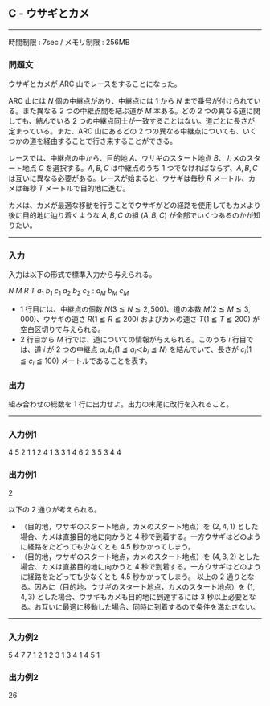 ## C - ウサギとカメ

----------

時間制限 : 7sec / メモリ制限 : 256MB

### 問題文

ウサギとカメが ARC 山でレースをすることになった。

ARC 山には $N$ 個の中継点があり、中継点には $1$ から $N$ まで番号が付けられている。また異なる $2$ つの中継点間を結ぶ道が $M$ 本ある。どの $2$ つの異なる道に関しても、結んでいる $2$ つの中継点同士が一致することはない。道ごとに長さが定まっている。また、ARC 山にあるどの $2$ つの異なる中継点についても、いくつかの道を経由することで行き来することができる。

レースでは、中継点の中から、目的地 $A$、ウサギのスタート地点 $B$、カメのスタート地点 $C$ を選択する。$A,B,C$ は中継点のうち $1$ つでなければならず、$A,B,C$ は互いに異なる必要がある。レースが始まると、ウサギは毎秒 $R$ メートル、カメは毎秒 $T$ メートルで目的地に進む。

カメは、カメが最適な移動を行うことでウサギがどの経路を使用してもカメより後に目的地に辿り着くような $A,B,C$ の組 ($A,B,C$) が全部でいくつあるのかが知りたい。

----------

### 入力

入力は以下の形式で標準入力から与えられる。

>
$N$ $M$ $R$ $T$
$a_1$ $b_1$ $c_1$
$a_2$ $b_2$ $c_2$
:
$a_M$ $b_M$ $c_M$


* $1$ 行目には、中継点の個数 $N (3 ≦ N ≦ 2,500)$、道の本数 $M (2 ≦ M ≦ 3,000)$、ウサギの速さ $R (1 ≦ R ≦ 200)$ およびカメの速さ $T (1 ≦ T ≦ 200)$ が空白区切りで与えられる。
* $2$ 行目から $M$ 行では、道についての情報が与えられる。このうち $i$ 行目では、道 $i$ が $2$ つの中継点 $a_i,b_i (1 ≦ a_i ＜ b_i ≦ N)$ を結んでいて、長さが $c_i (1 ≦ c_i ≦ 100)$ メートルであることを表す。
### 出力

組み合わせの総数を $1$ 行に出力せよ。出力の末尾に改行を入れること。

----------

### 入力例1

>
4 5 2 1
1 2 4
1 3 3
1 4 6
2 3 5
3 4 4


### 出力例1

>
2


以下の $2$ 通りが考えられる。

* （目的地，ウサギのスタート地点，カメのスタート地点）を ($2, 4, 1$) とした場合、カメは直接目的地に向かうと $4$ 秒で到着する。一方ウサギはどのように経路をたどっても少なくとも $4.5$ 秒かかってしまう。
* （目的地，ウサギのスタート地点，カメのスタート地点）を ($4, 3, 2$) とした場合、カメは直接目的地に向かうと $4$ 秒で到着する。一方ウサギはどのように経路をたどっても少なくとも $4.5$ 秒かかってしまう。
以上の $2$ 通りとなる。因みに（目的地，ウサギのスタート地点，カメのスタート地点）を ($1, 4, 3$) とした場合、ウサギもカメも目的地に到達するには $3$ 秒以上必要となる。お互いに最適に移動した場合、同時に到着するので条件を満たさない。

----------

### 入力例2

>
5 4 7 7
1 2 1
2 3 1
3 4 1
4 5 1


### 出力例2

>
26


